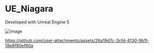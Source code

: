 # UE_Niagara

Developed with Unreal Engine 5


![image](https://github.com/user-attachments/assets/cd4edecd-bc1a-4ef7-992d-235fc0def7c4)


https://github.com/user-attachments/assets/26a19d7c-3cfd-4130-9b1f-18e8f80ef60a
